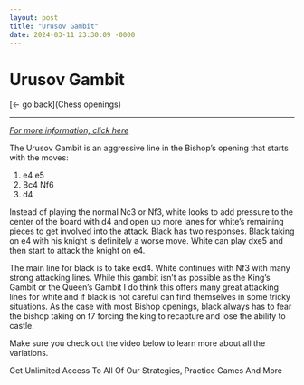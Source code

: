 ```yaml
---
layout: post
title: "Urusov Gambit"
date: 2024-03-11 23:30:09 -0000
---
```

Urusov Gambit
==============

[<- go back](Chess openings)
***
*[For more information, click here](https://www.thechesswebsite.com/urusov-gambit/)*



The Urusov Gambit is an aggressive line in the Bishop’s opening that starts with the moves:

1. e4 e5
2. Bc4 Nf6
3. d4

Instead of playing the normal Nc3 or Nf3, white looks to add pressure to the center of the board with d4 and open up more lanes for white’s remaining pieces to get involved into the attack. Black has two responses. Black taking on e4 with his knight is definitely a worse move. White can play dxe5 and then start to attack the knight on e4.

The main line for black is to take exd4. White continues with Nf3 with many strong attacking lines. While this gambit isn’t as possible as the King’s Gambit or the Queen’s Gambit I do think this offers many great attacking lines for white and if black is not careful can find themselves in some tricky situations. As the case with most Bishop openings, black always has to fear the bishop taking on f7 forcing the king to recapture and lose the ability to castle.

Make sure you check out the video below to learn more about all the variations.






Get Unlimited Access To All Of Our Strategies, Practice Games And More

